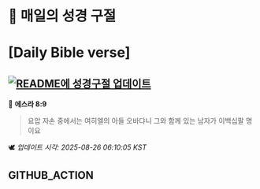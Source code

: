 # 🙏 매일의 성경 구절
# [Daily Bible verse]
## [![README에 성경구절 업데이트](https://github.com/DONGSUKA/first_test/actions/workflows/update-readme-bible.yml/badge.svg)](https://github.com/DONGSUKA/first_test/actions/workflows/update-readme-bible.yml)
<!-- START_BIBLE_VERSE -->
📖 **에스라 8:9**
> 요압 자손 중에서는 여히엘의 아들 오바댜니 그와 함께 있는 남자가 이백십팔 명이요

🕊️ _업데이트 시각: 2025-08-26 06:10:05 KST_
  <!-- END_BIBLE_VERSE -->
## GITHUB_ACTION
